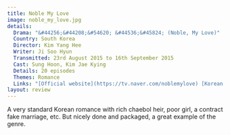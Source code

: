 ```yaml
---
title: Noble My Love
image: noble_my_love.jpg
details:
  Drama: "&#44256;&#44208;&#54620; &#44536;&#45824; (Noble, My Love)"
  Country: South Korea
  Director: Kim Yang Hee
  Writer: Ji Soo Hyun
  Transmitted: 23rd August 2015 to 16th September 2015
  Cast: Sung Hoon, Kim Jae Kying
  Details: 20 episodes
  Themes: Romance
  Links: "[Official website](https://tv.naver.com/noblemylove) [Korean Drama](https://www.koreandrama.org/noble-my-love/)"
layout: review
---
```

A very standard Korean romance with rich chaebol heir, poor
girl, a contract fake marriage, etc. But nicely done and
packaged, a great example of the genre.
